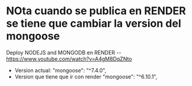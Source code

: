 # NOta cuando se publica en RENDER se tiene que cambiar la version del mongoose

Deploy NODEJS and MONGODB en RENDER
-- https://www.youtube.com/watch?v=A4gM8DqZNto

* Version actual: "mongoose": "^7.4.0",
* Version que tiene que  ir con render  "mongoose": "^6.10.1",
